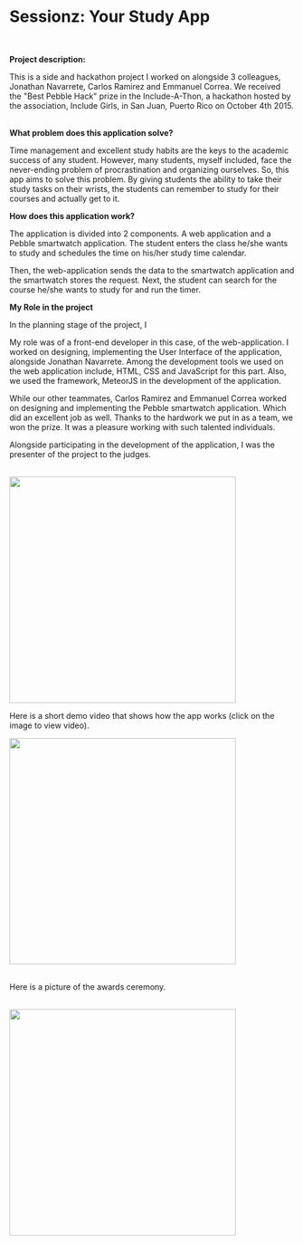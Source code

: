 <strong><h1>Sessionz: Your Study App</h1></strong> <br>

<strong>Project description:</strong> <br>

This is a side and hackathon project I worked on alongside 3 colleagues, Jonathan Navarrete, Carlos Ramirez and
Emmanuel Correa. We received the "Best Pebble Hack" prize in the Include-A-Thon, a hackathon hosted
by the association, Include Girls, in San Juan, Puerto Rico on October 4th 2015.
<br><br>

<strong>What problem does this application solve?</strong> <br>

Time management and excellent study habits are the keys to the academic success of any student. However, many students, myself included, face the never-ending problem of procrastination and organizing ourselves. So, this app aims to solve this problem. By giving students the ability to take their study tasks on their wrists, the students can remember to study for their courses and actually get to it. 

<strong>How does this application work?</strong><br>

The application is divided into 2 components. A web application and a Pebble smartwatch application. The student enters the class he/she wants to study and schedules the time on his/her study time calendar.

Then, the web-application sends the data to the smartwatch application and the smartwatch stores the request. Next, the student can search for the course he/she wants to study for and run the timer.


<strong>My Role in the project</strong><br>

 In the planning stage of the project, I

My role was of a front-end developer in this case, of the web-application. I worked on designing, implementing the User Interface of the application, alongside Jonathan Navarrete. Among the development tools we used on the web application include, HTML, CSS and JavaScript for this part. Also, we used the framework, MeteorJS in the development of the application.

While our other teammates, Carlos Ramirez and Emmanuel Correa worked on designing and implementing the Pebble smartwatch application. Which did an excellent job as well. Thanks to the hardwork we put in as a team, we won the prize. It was a pleasure working with such talented individuals.

 Alongside participating in the development of the application, I was the presenter of the project to the judges.<br><br>

 <img width="400" src="https://user-images.githubusercontent.com/33431535/41364198-fc3d1572-6f03-11e8-87a6-482af61782ab.jpg">

 Here is a short demo video that shows how the app works (click on the image to view video).


<a href="https://www.youtube.com/watch?v=57ZkXm1Ujc0"><img width="400" src="https://user-images.githubusercontent.com/33431535/41363076-0820a442-6f01-11e8-98ba-d49e17dffa31.png"></a>
<br><br>

Here is a picture of the awards ceremony. <br><br>

<img width="400" src="https://user-images.githubusercontent.com/33431535/41363942-34c908ac-6f03-11e8-938f-5fd472fc4fe2.jpg">
